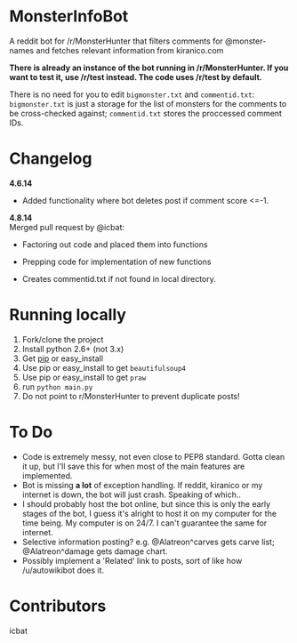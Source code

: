 MonsterInfoBot
===============

A reddit bot for /r/MonsterHunter that filters comments for @monster-names and fetches relevant information from kiranico.com  

**There is already an instance of the bot running in /r/MonsterHunter. If you want to test it, use /r/test instead. The code uses /r/test by default.**  

There is no need for you to edit `bigmonster.txt` and `commentid.txt`:  
`bigmonster.txt` is just a storage for the list of monsters for the comments to be cross-checked against; `commentid.txt` stores the proccessed comment IDs.


Changelog
===============
**4.6.14**  
- Added functionality where bot deletes post if comment score <=-1.  

**4.8.14**  
Merged pull request by @icbat:  
- Factoring out code and placed them into functions
- Prepping code for implementation of new functions  

- Creates commentid.txt if not found in local directory.

Running locally
===============

1. Fork/clone the project
2. Install python 2.6+ (not 3.x)
3. Get [pip](http://www.pip-installer.org/en/latest/installing.html) or easy_install
4. Use pip or easy_install to get `beautifulsoup4`
5. Use pip or easy_install to get `praw`
6. run `python main.py`
7. Do not point to r/MonsterHunter to prevent duplicate posts!

To Do
===============
- Code is extremely messy, not even close to PEP8 standard. Gotta clean it up, but I'll save this for when most of the main features are implemented.
- Bot is missing **a lot** of exception handling. If reddit, kiranico or my internet is down, the bot will just crash. Speaking of which..
- I should probably host the bot online, but since this is only the early stages of the bot, I guess it's alright to host it on my computer for the time being. My computer is on 24/7. I can't guarantee the same for internet.
- Selective information posting? e.g. @Alatreon^carves gets carve list; @Alatreon^damage gets damage chart.
- Possibly implement a 'Related' link to posts, sort of like how /u/autowikibot does it.  

Contributors
===============
icbat